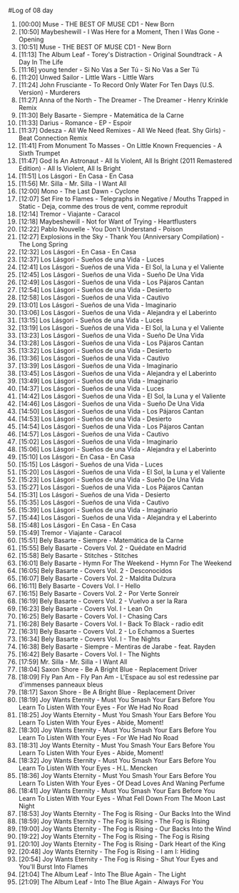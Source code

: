 #Log of 08 day

1. [00:00] Muse - THE BEST OF MUSE CD1 - New Born
1. [10:50] Maybeshewill - I Was Here for a Moment, Then I Was Gone - Opening
1. [10:51] Muse - THE BEST OF MUSE CD1 - New Born
1. [11:13] The Album Leaf - Torey's Distraction - Original Soundtrack - A Day In The Life
1. [11:16] young tender - Si No Vas a Ser Tú - Si No Vas a Ser Tú
1. [11:20] Unwed Sailor - Little Wars - Little Wars
1. [11:24] John Frusciante - To Record Only Water For Ten Days (U.S. Version) - Murderers
1. [11:27] Anna of the North - The Dreamer - The Dreamer - Henry Krinkle Remix
1. [11:30] Bely Basarte - Siempre - Matemática de la Carne
1. [11:33] Darius - Romance - EP - Espoir
1. [11:37] Odesza - All We Need Remixes - All We Need (feat. Shy Girls) - Beat Connection Remix
1. [11:41] From Monument To Masses - On Little Known Frequencies - A Sixth Trumpet
1. [11:47] God Is An Astronaut - All Is Violent, All Is Bright (2011 Remastered Edition) - All Is Violent, All Is Bright
1. [11:51] Los Lásgori - En Casa - En Casa
1. [11:56] Mr. Silla - Mr. Silla - I Want All
1. [12:00] Mono - The Last Dawn - Cyclone
1. [12:07] Set Fire to Flames - Telegraphs in Negative / Mouths Trapped in Static - Deja, comme des trous de vent, comme reproduit
1. [12:14] Tremor - Viajante - Caracol
1. [12:18] Maybeshewill - Not for Want of Trying - Heartflusters
1. [12:22] Pablo Nouvelle - You Don't Understand - Poison
1. [12:27] Explosions in the Sky - Thank You (Anniversary Compilation) - The Long Spring
1. [12:32] Los Lásgori - En Casa - En Casa
1. [12:37] Los Lásgori - Sueños de una Vida - Luces
1. [12:41] Los Lásgori - Sueños de una Vida - El Sol, la Luna y el Valiente
1. [12:45] Los Lásgori - Sueños de una Vida - Sueño De Una Vida
1. [12:49] Los Lásgori - Sueños de una Vida - Los Pájaros Cantan
1. [12:54] Los Lásgori - Sueños de una Vida - Desierto
1. [12:58] Los Lásgori - Sueños de una Vida - Cautivo
1. [13:01] Los Lásgori - Sueños de una Vida - Imaginario
1. [13:06] Los Lásgori - Sueños de una Vida - Alejandra y el Laberinto
1. [13:15] Los Lásgori - Sueños de una Vida - Luces
1. [13:19] Los Lásgori - Sueños de una Vida - El Sol, la Luna y el Valiente
1. [13:23] Los Lásgori - Sueños de una Vida - Sueño De Una Vida
1. [13:28] Los Lásgori - Sueños de una Vida - Los Pájaros Cantan
1. [13:32] Los Lásgori - Sueños de una Vida - Desierto
1. [13:36] Los Lásgori - Sueños de una Vida - Cautivo
1. [13:39] Los Lásgori - Sueños de una Vida - Imaginario
1. [13:45] Los Lásgori - Sueños de una Vida - Alejandra y el Laberinto
1. [13:49] Los Lásgori - Sueños de una Vida - Imaginario
1. [14:37] Los Lásgori - Sueños de una Vida - Luces
1. [14:42] Los Lásgori - Sueños de una Vida - El Sol, la Luna y el Valiente
1. [14:46] Los Lásgori - Sueños de una Vida - Sueño De Una Vida
1. [14:50] Los Lásgori - Sueños de una Vida - Los Pájaros Cantan
1. [14:53] Los Lásgori - Sueños de una Vida - Desierto
1. [14:54] Los Lásgori - Sueños de una Vida - Los Pájaros Cantan
1. [14:57] Los Lásgori - Sueños de una Vida - Cautivo
1. [15:02] Los Lásgori - Sueños de una Vida - Imaginario
1. [15:06] Los Lásgori - Sueños de una Vida - Alejandra y el Laberinto
1. [15:10] Los Lásgori - En Casa - En Casa
1. [15:15] Los Lásgori - Sueños de una Vida - Luces
1. [15:20] Los Lásgori - Sueños de una Vida - El Sol, la Luna y el Valiente
1. [15:23] Los Lásgori - Sueños de una Vida - Sueño De Una Vida
1. [15:27] Los Lásgori - Sueños de una Vida - Los Pájaros Cantan
1. [15:31] Los Lásgori - Sueños de una Vida - Desierto
1. [15:35] Los Lásgori - Sueños de una Vida - Cautivo
1. [15:39] Los Lásgori - Sueños de una Vida - Imaginario
1. [15:44] Los Lásgori - Sueños de una Vida - Alejandra y el Laberinto
1. [15:48] Los Lásgori - En Casa - En Casa
1. [15:49] Tremor - Viajante - Caracol
1. [15:51] Bely Basarte - Siempre - Matemática de la Carne
1. [15:55] Bely Basarte - Covers Vol. 2 - Quédate en Madrid
1. [15:58] Bely Basarte - Stitches - Stitches
1. [16:01] Bely Basarte - Hymn For The Weekend - Hymn For The Weekend
1. [16:05] Bely Basarte - Covers Vol. 2 - Desconocidos
1. [16:07] Bely Basarte - Covers Vol. 2 - Maldita Dulzura
1. [16:11] Bely Basarte - Covers Vol. I - Hello
1. [16:15] Bely Basarte - Covers Vol. 2 - Por Verte Sonreír
1. [16:19] Bely Basarte - Covers Vol. 2 - Vuelvo a ser la Rara
1. [16:23] Bely Basarte - Covers Vol. I - Lean On
1. [16:25] Bely Basarte - Covers Vol. I - Chasing Cars
1. [16:28] Bely Basarte - Covers Vol. I - Back To Black - radio edit
1. [16:31] Bely Basarte - Covers Vol. 2 - Lo Echamos a Suertes
1. [16:34] Bely Basarte - Covers Vol. I - The Nights
1. [16:38] Bely Basarte - Siempre - Mentiras de Jarabe - feat. Rayden
1. [16:42] Bely Basarte - Covers Vol. I - The Nights
1. [17:59] Mr. Silla - Mr. Silla - I Want All
1. [18:04] Saxon Shore - Be A Bright Blue - Replacement Driver
1. [18:09] Fly Pan Am - Fly Pan Am - L'Espace au sol est redessine par d'immenses panneaux bleus
1. [18:17] Saxon Shore - Be A Bright Blue - Replacement Driver
1. [18:19] Joy Wants Eternity - Must You Smash Your Ears Before You Learn To Listen With Your Eyes - For We Had No Road
1. [18:25] Joy Wants Eternity - Must You Smash Your Ears Before You Learn To Listen With Your Eyes - Abide, Moment!
1. [18:30] Joy Wants Eternity - Must You Smash Your Ears Before You Learn To Listen With Your Eyes - For We Had No Road
1. [18:31] Joy Wants Eternity - Must You Smash Your Ears Before You Learn To Listen With Your Eyes - Abide, Moment!
1. [18:32] Joy Wants Eternity - Must You Smash Your Ears Before You Learn To Listen With Your Eyes - H.L. Mencken
1. [18:36] Joy Wants Eternity - Must You Smash Your Ears Before You Learn To Listen With Your Eyes - Of Dead Loves And Waning Perfume
1. [18:41] Joy Wants Eternity - Must You Smash Your Ears Before You Learn To Listen With Your Eyes - What Fell Down From The Moon Last Night
1. [18:53] Joy Wants Eternity - The Fog is Rising - Our Backs Into the Wind
1. [18:59] Joy Wants Eternity - The Fog is Rising - The Fog is Rising
1. [19:00] Joy Wants Eternity - The Fog is Rising - Our Backs Into the Wind
1. [19:22] Joy Wants Eternity - The Fog is Rising - The Fog is Rising
1. [20:10] Joy Wants Eternity - The Fog is Rising - Dark Heart of the King
1. [20:48] Joy Wants Eternity - The Fog is Rising - I am I: Hiding
1. [20:54] Joy Wants Eternity - The Fog is Rising - Shut Your Eyes and You'll Burst Into Flames
1. [21:04] The Album Leaf - Into The Blue Again - The Light
1. [21:09] The Album Leaf - Into The Blue Again - Always For You
